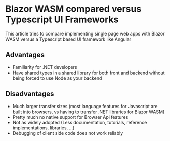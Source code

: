 # Blazor WASM compared versus Typescript UI Frameworks
This article tries to compare implementing single page web apps with Blazor WASM versus a Typescript based UI framework like Angular
## Advantages
* Familiarity for .NET developers
* Have shared types in a shared library for both front and backend without being forced to use Node as your backend
## Disadvantages
* Much larger transfer sizes (most language features for Javascript are built into browsers, vs having to transfer .NET libraries for Blazor WASM)
* Pretty much no native support for Browser Api features
* Not as widely adopted (Less documentation, tutorials, reference implementations, libraries, ...)
* Debugging of client side code does not work reliably